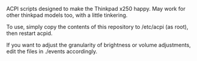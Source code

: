 ACPI scripts designed to make the Thinkpad x250 happy.  May work for other thinkpad models too, with a little tinkering.

To use, simply copy the contents of this repository to /etc/acpi (as root), then restart acpid.

If you want to adjust the granularity of brightness or volume adjustments, edit the files in ./events accordingly.

